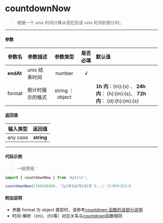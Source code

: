# countdownNow

> 根据一个 unix 时间计算从现在到该 unix 时间的倒计时。

---

#### 参数

| 参数名    | 参数描述         |     参数类型     | 是否必填 | 默认值                                                                        |
| --------- | ---------------- | :--------------: | :------: | :---------------------------------------------------------------------------- |
| **endAt** | unix 结束时间    |      number      |    √     |                                                                               |
| format    | 倒计时展示的格式 | string ｜ object |          | **1h 内**：{m}:{s} 、 **24h 内**： {h}:{m}:{s}、 **72h 内**： {d}:{h}:{m}:{s} |

#### 返回值

| 输入类型 |   返回值   |
| :------: | :--------: |
| any case | **string** |

---

#### 代码示例

> 一般使用：

```js
import { countdownNow } from 'mytils';

countdownNow(2398348800, '{y}年{m}月{d}天'); // 25年09月22天
```

#### 附加说明

- 参数 format 为 object 类型时，请参考[countdown 函数的该部分说明](/doc/time/countdown?id=代码示例)
- 时间-解析（{m}、{h}等）对应关系与[countdown](/doc/time/countdown?id=附加说明)函数相同
